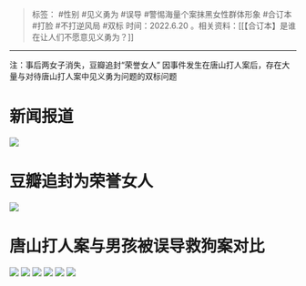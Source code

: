 > 标签： #性别 #见义勇为 #误导 #警惕海量个案抹黑女性群体形象 #合订本 #打脸 #不打逆风局 #双标
> 时间：2022.6.20
。相关资料：[[【合订本】是谁在让人们不愿意见义勇为？]]
***
注：事后两女子消失，豆瓣追封“荣誉女人”
因事件发生在唐山打人案后，存在大量与对待唐山打人案中见义勇为问题的双标问题
# 新闻报道
![](https://raw.githubusercontent.com/bluntvoice/mypic/main/img-16740120362369aef12942c575309a5b377b65e7f193adca7949911a080b5791f5dcb8b46876b.jpg)
# 豆瓣追封为荣誉女人
![](https://raw.githubusercontent.com/bluntvoice/mypic/main/%E5%BE%AE%E4%BF%A1%E5%9B%BE%E7%89%87_20230119125423.jpg)
# 唐山打人案与男孩被误导救狗案对比
![](https://raw.githubusercontent.com/bluntvoice/mypic/main/img-16740119818801971921e2f38636a8cf43d714447f2a09998bf94112136899c5749c69873667c.jpg)
![](https://raw.githubusercontent.com/bluntvoice/mypic/main/img-16740119748730ed9c90039afebc0b10242e02478e4cfdaa4681346d3f2b57ec69ceb37402708.jpg)
![](https://raw.githubusercontent.com/bluntvoice/mypic/main/img-167401196215482f6d80b7359f9ca5de9c6245e73261ac3c20b04b02f7c19c52384b7da307bca.jpg)
![](https://raw.githubusercontent.com/bluntvoice/mypic/main/img-1674011956627cfc8c826e1cdb24fc67d7e7e52b86f7a4259ad68e2111edb773ec59ec03e2f8a.jpg)
![](https://raw.githubusercontent.com/bluntvoice/mypic/main/img-167401195214828897d381c41d73d344b77fa0c70ba58fb85b179243dd873ef44ab0226c631dd.jpg)
![](https://raw.githubusercontent.com/bluntvoice/mypic/main/img-16740119441556152aee585db071fab6ed5fb6bdd73cdd0192b2a6f8337c0ab30af40a37edf56.jpg)
